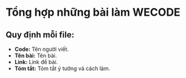 # Tổng hợp những bài làm WECODE
## Quy định mỗi file:
- **Code:** Tên người viết.
- **Tên bài:** Tên bài.
- **Link:** Link đề bài.
- **Tóm tắt:** Tóm tắt ý tưởng và cách làm.
